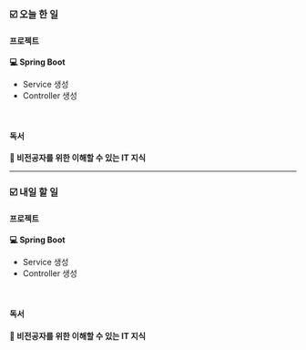### ☑️  오늘 한 일
#### 프로젝트
<strong>💻 Spring Boot</strong>
  - Service 생성
  - Controller 생성

<br>

#### 독서
<strong>🔖 비전공자를 위한 이해할 수 있는 IT 지식</strong>

<hr>

### ☑️  내일 할 일
#### 프로젝트
<strong>💻 Spring Boot</strong>
  - Service 생성
  - Controller 생성

<br>

#### 독서
<strong>🔖 비전공자를 위한 이해할 수 있는 IT 지식</strong>
